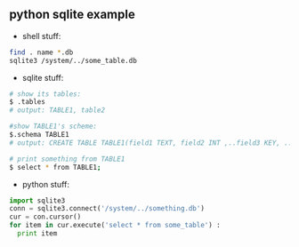python sqlite example
-----

- shell stuff:

```bash
find . name *.db
sqlite3 /system/../some_table.db
```

- sqlite stuff:

```bash
# show its tables: 
$ .tables 
# output: TABLE1, table2

#show TABLE1's scheme: 
$.schema TABLE1
# output: CREATE TABLE TABLE1(field1 TEXT, field2 INT ,..field3 KEY, ..)

# print something from TABLE1 
$ select * from TABLE1;
```

- python stuff:

```python
import sqlite3
conn = sqlite3.connect('/system/../something.db')
cur = con.cursor()
for item in cur.execute('select * from some_table') :
  print item
```
